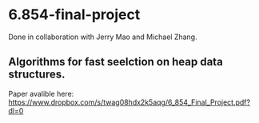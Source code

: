 # 6.854-final-project
 
 Done in collaboration with Jerry Mao and Michael Zhang.
 
 ## Algorithms for fast seelction on heap data structures.
 
 Paper avalible here: https://www.dropbox.com/s/twag08hdx2k5aqg/6_854_Final_Project.pdf?dl=0
